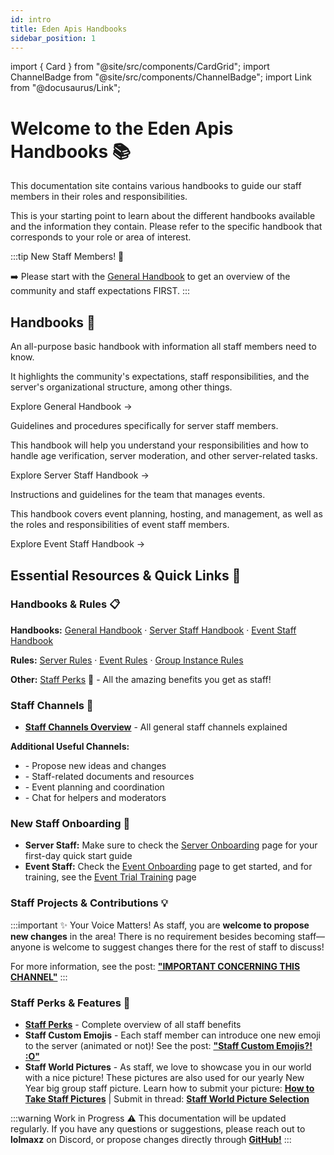 ```yaml
---
id: intro
title: Eden Apis Handbooks
sidebar_position: 1
---
```


import { Card } from "@site/src/components/CardGrid";
import ChannelBadge from "@site/src/components/ChannelBadge";
import Link from "@docusaurus/Link";

# Welcome to the Eden Apis Handbooks 📚

This documentation site contains various handbooks to guide our staff members in their roles and responsibilities.

This is your starting point to learn about the different handbooks available and the information they contain.
Please refer to the specific handbook that corresponds to your role or area of interest.

:::tip New Staff Members! 👋

➡️ Please start with the [General Handbook](./general-handbook/introduction) to get an overview of the community and staff expectations FIRST.
:::

## Handbooks 📖

<div style={{ marginBottom: "1rem" }}>
  <Card title="📘 General Handbook" status="info">
    <p>An all-purpose basic handbook with information all staff members need to know.</p>
    <p>It highlights the community's expectations, staff responsibilities, and the server's organizational structure, among other things.</p>
    <p><Link to="./general-handbook">Explore General Handbook →</Link></p>
  </Card>
</div>

<div style={{ marginBottom: "1rem" }}>
  <Card title="🛡️ Server Staff Handbook" status="success">
    <p>Guidelines and procedures specifically for server staff members.</p>
    <p>This handbook will help you understand your responsibilities and how to handle age verification, server moderation, and other server-related tasks.</p>
    <p><Link to="./server-staff-handbook">Explore Server Staff Handbook →</Link></p>
  </Card>
</div>

<div style={{ marginBottom: "1.5rem" }}>
  <Card title="🎉 Event Staff Handbook" status="warning">
    <p>Instructions and guidelines for the team that manages events.</p>
    <p>This handbook covers event planning, hosting, and management, as well as the roles and responsibilities of event staff members.</p>
    <p><Link to="./event-staff-handbook">Explore Event Staff Handbook →</Link></p>
  </Card>
</div>

## Essential Resources & Quick Links 🔗

### Handbooks & Rules 📋

**Handbooks:** [General Handbook](./general-handbook/introduction) · [Server Staff Handbook](./server-staff-handbook/introduction) · [Event Staff Handbook](./event-staff-handbook/introduction)

**Rules:** [Server Rules](./server-staff-handbook/server-rules) · [Event Rules](./event-staff-handbook/event-rules) · [Group Instance Rules](./general-handbook/group-instance-rules)

**Other:** [Staff Perks](./general-handbook/staff-perks/staff-perks) 🎁 - All the amazing benefits you get as staff!

### Staff Channels 💬

- **[Staff Channels Overview](./general-handbook/staff-channels)** - All general staff channels explained

**Additional Useful Channels:**

- <ChannelBadge variant="post" label="🎉staff-projects" link="https://discord.com/channels/734595073920204940/1024400360229589112" /> - Propose new ideas and changes
- <ChannelBadge variant="post" label="💾staff-documents" link="https://discord.com/channels/734595073920204940/1007807458409984010" /> - Staff-related documents and resources
- <ChannelBadge variant="post" label="📘events-organization" link="https://discord.com/channels/734595073920204940/741166096421486645" /> - Event planning and coordination
- <ChannelBadge label="📗helper-chat" link="https://discord.com/channels/734595073920204940/737215117049069610" /> - Chat for helpers and moderators

### New Staff Onboarding 🚀

- **Server Staff:** Make sure to check the [Server Onboarding](./server-staff-handbook/onboarding) page for your first-day quick start guide
- **Event Staff:** Check the [Event Onboarding](./event-staff-handbook/onboarding) page to get started, and for training, see the [Event Trial Training](./event-staff-handbook/event-trial-training) page

### Staff Projects & Contributions 💡

:::important ✨ Your Voice Matters!
As staff, you are **welcome to propose new changes** in the <ChannelBadge variant="post" label="🎉staff-projects" link="https://discord.com/channels/734595073920204940/1024400360229589112" /> area! There is no requirement besides becoming staff—anyone is welcome to suggest changes there for the rest of staff to discuss!

For more information, see the post: **["IMPORTANT CONCERNING THIS CHANNEL"](https://discord.com/channels/734595073920204940/1113178394453086328)**
:::

### Staff Perks & Features 🎁

- **[Staff Perks](./general-handbook/staff-perks/staff-perks)** - Complete overview of all staff benefits
- **Staff Custom Emojis** - Each staff member can introduce one new emoji to the server (animated or not)! See the post: **["Staff Custom Emojis?! :O"](https://discord.com/channels/734595073920204940/1314035968835063878)**
- **Staff World Pictures** - As staff, we love to showcase you in our world with a nice picture! These pictures are also used for our yearly New Year big group staff picture. Learn how to submit your picture: **[How to Take Staff Pictures](./general-handbook/staff-perks/staff-pictures)** | Submit in thread: **[Staff World Picture Selection](https://discord.com/channels/734595073920204940/1205298011450638357)**

:::warning Work in Progress ⚠️
This documentation will be updated regularly. If you have any questions or suggestions, please reach out to **lolmaxz** on Discord, or propose changes directly through **[GitHub!](https://github.com/lolmaxz/staff-handbooks)**
:::
